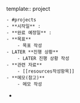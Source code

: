 template:: project

	- #projects
	- **시작일** :
	- **완료 예정일** :
	- **목표**
		- 목표 작성
	- LATER **진행 상황**
		- LATER 진행 상황 작성
	- **관련 자료**
		- [[resources작성항목]]
	- **메모(참고)**
		- 메모 작성
-